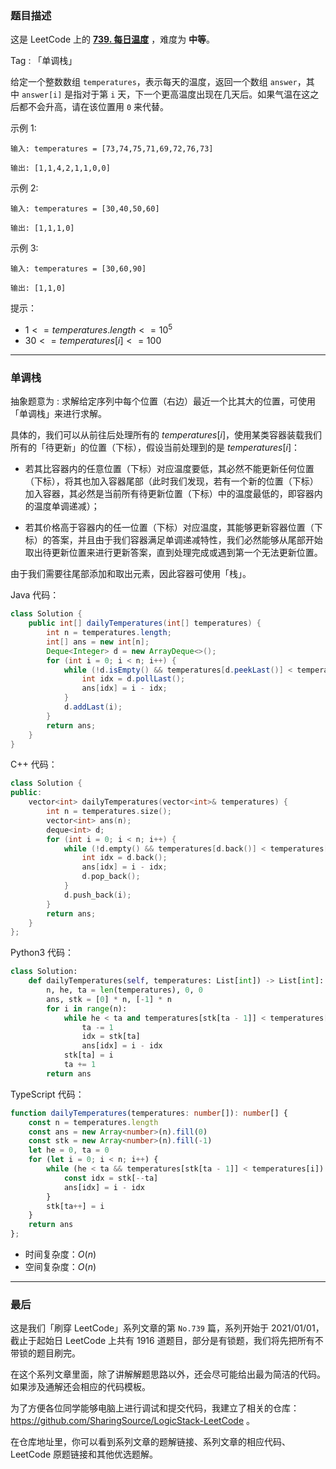 ### 题目描述

这是 LeetCode 上的 **[739. 每日温度](https://leetcode.cn/problems/daily-temperatures/solution/by-ac_oier-aj5k/)** ，难度为 **中等**。

Tag : 「单调栈」



给定一个整数数组 `temperatures`，表示每天的温度，返回一个数组 `answer`，其中 `answer[i]` 是指对于第 `i` 天，下一个更高温度出现在几天后。如果气温在这之后都不会升高，请在该位置用 `0` 来代替。

示例 1:
```
输入: temperatures = [73,74,75,71,69,72,76,73]

输出: [1,1,4,2,1,1,0,0]
```
示例 2:
```
输入: temperatures = [30,40,50,60]

输出: [1,1,1,0]
```
示例 3:
```
输入: temperatures = [30,60,90]

输出: [1,1,0]
```

提示：
* $1 <= temperatures.length <= 10^5$
* $30 <= temperatures[i] <= 100$

---

### 单调栈

抽象题意为 : 求解给定序列中每个位置（右边）最近一个比其大的位置，可使用「单调栈」来进行求解。

具体的，我们可以从前往后处理所有的 $temperatures[i]$，使用某类容器装载我们所有的「待更新」的位置（下标），假设当前处理到的是 $temperatures[i]$：

* 若其比容器内的任意位置（下标）对应温度要低，其必然不能更新任何位置（下标），将其也加入容器尾部（此时我们发现，若有一个新的位置（下标）加入容器，其必然是当前所有待更新位置（下标）中的温度最低的，即容器内的温度单调递减）；

* 若其价格高于容器内的任一位置（下标）对应温度，其能够更新容器位置（下标）的答案，并且由于我们容器满足单调递减特性，我们必然能够从尾部开始取出待更新位置来进行更新答案，直到处理完成或遇到第一个无法更新位置。

由于我们需要往尾部添加和取出元素，因此容器可使用「栈」。

Java 代码：
```Java
class Solution {
    public int[] dailyTemperatures(int[] temperatures) {
        int n = temperatures.length;
        int[] ans = new int[n];
        Deque<Integer> d = new ArrayDeque<>();
        for (int i = 0; i < n; i++) {
            while (!d.isEmpty() && temperatures[d.peekLast()] < temperatures[i]) {
                int idx = d.pollLast();
                ans[idx] = i - idx;
            }
            d.addLast(i);
        }
        return ans;
    }
}
```
C++ 代码：
```C++
class Solution {
public:
    vector<int> dailyTemperatures(vector<int>& temperatures) {
        int n = temperatures.size();
        vector<int> ans(n);
        deque<int> d;
        for (int i = 0; i < n; i++) {
            while (!d.empty() && temperatures[d.back()] < temperatures[i]) {
                int idx = d.back();
                ans[idx] = i - idx;
                d.pop_back();
            }
            d.push_back(i);
        }
        return ans;
    }
};
```
Python3 代码：
```Python
class Solution:
    def dailyTemperatures(self, temperatures: List[int]) -> List[int]:
        n, he, ta = len(temperatures), 0, 0
        ans, stk = [0] * n, [-1] * n
        for i in range(n):
            while he < ta and temperatures[stk[ta - 1]] < temperatures[i]:
                ta -= 1
                idx = stk[ta]
                ans[idx] = i - idx
            stk[ta] = i
            ta += 1
        return ans
```
TypeScript 代码：
```TypeScript
function dailyTemperatures(temperatures: number[]): number[] {
    const n = temperatures.length
    const ans = new Array<number>(n).fill(0)
    const stk = new Array<number>(n).fill(-1)
    let he = 0, ta = 0
    for (let i = 0; i < n; i++) {
        while (he < ta && temperatures[stk[ta - 1]] < temperatures[i]) {
            const idx = stk[--ta]
            ans[idx] = i - idx
        }
        stk[ta++] = i
    }
    return ans
};
```

* 时间复杂度：$O(n)$
* 空间复杂度：$O(n)$

---

### 最后

这是我们「刷穿 LeetCode」系列文章的第 `No.739` 篇，系列开始于 2021/01/01，截止于起始日 LeetCode 上共有 1916 道题目，部分是有锁题，我们将先把所有不带锁的题目刷完。

在这个系列文章里面，除了讲解解题思路以外，还会尽可能给出最为简洁的代码。如果涉及通解还会相应的代码模板。

为了方便各位同学能够电脑上进行调试和提交代码，我建立了相关的仓库：https://github.com/SharingSource/LogicStack-LeetCode 。

在仓库地址里，你可以看到系列文章的题解链接、系列文章的相应代码、LeetCode 原题链接和其他优选题解。
